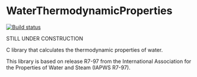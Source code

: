 # WaterThermodynamicProperties

[![Build status](https://ci.appveyor.com/api/projects/status/rrr2gbi0pw2dkynv?svg=true)](https://ci.appveyor.com/project/jonathan-rizk/waterthermodynamicproperties)

STILL UNDER CONSTRUCTION

C library that calculates the thermodynamic properties of water.

This library is based on release R7-97 from the International Association for the Properties of Water and Steam (IAPWS R7-97).
